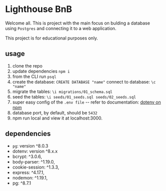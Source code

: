 # Lighthouse BnB

Welcome all. This is project with the main focus on bulding a database using `Postgres` and connecting it to a web application.

This project is for educational purposes only.

## usage

1. clone the repo
1. update dependencies `npm i`
1. from the CLI run `psql`
1. create the database: `CREATE DATABASE "name"`
  connect to database: `\c "name"`
1. migrate the tables: `\i migrations/01_schema.sql`
1. seed the tables: `\i seeds/01_seeds.sql seeds/02_seeds.sql`
1. super easy config of the `.env file` -- refer to documentation: [dotenv on npm](https://www.npmjs.com/package/dotenv)
1. database port, by default, should be `5432`
1. npm run local and view it at localhost:3000.

## dependencies

- `pg`: version ^8.0.3
- dotenv: version ^8.x.x
- bcrypt: ^3.0.6,
- body-parser: ^1.19.0,
- cookie-session: ^1.3.3,
- express: ^4.17.1,
- nodemon: ^1.19.1,
- pg: ^8.7.1
